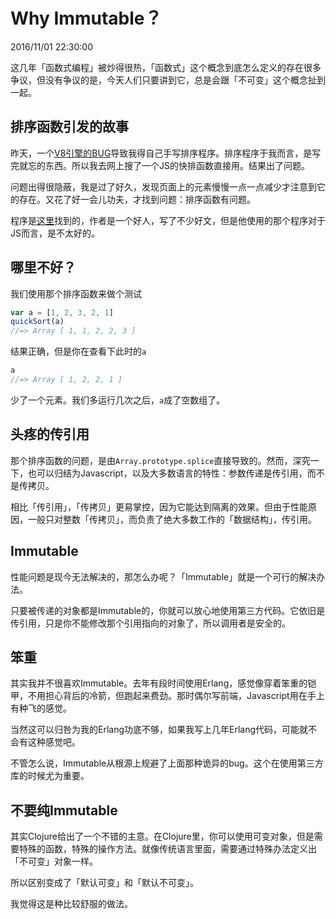 # Why Immutable？
2016/11/01 22:30:00


这几年「函数式编程」被炒得很热，「函数式」这个概念到底怎么定义的存在很多争议，但没有争议的是，今天人们只要讲到它，总是会跟「不可变」这个概念扯到一起。


## 排序函数引发的故事

昨天，一个[V8引擎的BUG][v8]导致我得自己手写排序程序。排序程序于我而言，是写完就忘的东西。所以我去网上搜了一个JS的快排函数直接用。结果出了问题。

问题出得很隐蔽，我是过了好久，发现页面上的元素慢慢一点一点减少才注意到它的存在。又花了好一会儿功夫，才找到问题：排序函数有问题。

程序是[这里][sort]找到的，作者是一个好人，写了不少好文，但是他使用的那个程序对于JS而言，是不太好的。


## 哪里不好？

我们使用那个排序函数来做个测试

```js
var a = [1, 2, 3, 2, 1]
quickSort(a)
//=> Array [ 1, 1, 2, 2, 3 ]
```

结果正确，但是你在查看下此时的`a`

```js
a
//=> Array [ 1, 2, 2, 1 ]
```

少了一个元素。我们多运行几次之后，`a`成了空数组了。


## 头疼的传引用

那个排序函数的问题，是由`Array.prototype.splice`直接导致的。然而，深究一下，也可以归结为Javascript，以及大多数语言的特性：参数传递是传引用，而不是传拷贝。

相比「传引用」，「传拷贝」更易掌控，因为它能达到隔离的效果。但由于性能原因，一般只对整数「传拷贝」，而负责了绝大多数工作的「数据结构」，传引用。


## Immutable

性能问题是现今无法解决的，那怎么办呢？「Immutable」就是一个可行的解决办法。

只要被传递的对象都是Immutable的，你就可以放心地使用第三方代码。它依旧是传引用，只是你不能修改那个引用指向的对象了，所以调用者是安全的。


## 笨重

其实我并不很喜欢Immutable。去年有段时间使用Erlang，感觉像穿着笨重的铠甲，不用担心背后的冷箭，但跑起来费劲。那时偶尔写前端，Javascript用在手上有种飞的感觉。

当然这可以归咎为我的Erlang功底不够，如果我写上几年Erlang代码，可能就不会有这种感觉吧。

不管怎么说，Immutable从根源上规避了上面那种诡异的bug。这个在使用第三方库的时候尤为重要。


## 不要纯Immutable

其实Clojure给出了一个不错的主意。在Clojure里，你可以使用可变对象，但是需要特殊的函数，特殊的操作方法。就像传统语言里面，需要通过特殊办法定义出「不可变」对象一样。

所以区别变成了「默认可变」和「默认不可变」。

我觉得这是种比较舒服的做法。


[v8]: /blogs/2016/10/31/11.12.md 
[sort]: http://www.ruanyifeng.com/blog/blogs/2011/04/quicksort_in_javascript.html
